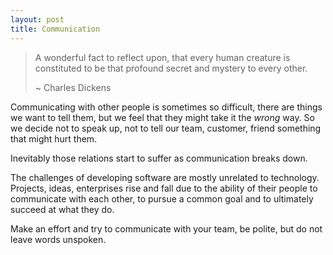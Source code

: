 ```yaml
---
layout: post
title: Communication
---
```


> A wonderful fact to reflect upon, that every human creature is constituted
> to be that profound secret and  mystery to every other.
>
> ~ Charles Dickens

Communicating with other people is sometimes so difficult, there are things
we want to tell them, but we feel that they might take it the _wrong_ way.
So we decide not to speak up, not to tell our team, customer, friend
something that might hurt them.

Inevitably those relations start to suffer as communication breaks down.

The challenges of developing software are mostly unrelated to technology.
Projects, ideas, enterprises rise and fall due to the ability of their people
to communicate with each other, to pursue a common goal and to ultimately
succeed at what they do.

Make an effort and try to communicate with your team, be polite, but do not
leave words unspoken.
